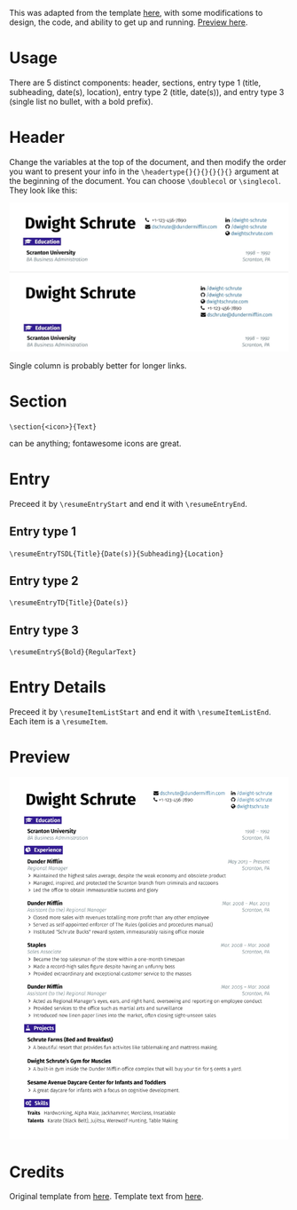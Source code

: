 This was adapted from the template [here](https://github.com/sb2nov/resume), with some modifications to design, the code, and ability to get up and running. [Preview here](#preview).

# Usage

There are 5 distinct components: header, sections, entry type 1 (title, subheading, date(s), location), entry type 2 (title, date(s)), and entry type 3 (single list no bullet, with a bold prefix). 

# Header

Change the variables at the top of the document, and then modify the order you want to present your info in the `\headertype{}{}{}{}{}{}` argument at the beginning of the document. You can choose `\doublecol` or `\singlecol`. They look like this:

![](/assets/header.jpg)

Single column is probably better for longer links.

# Section

`\section{<icon>}{Text}`

<icon> can be anything; fontawesome icons are great.


# Entry

Preceed it by `\resumeEntryStart` and end it with `\resumeEntryEnd`.

## Entry type 1

`\resumeEntryTSDL{Title}{Date(s)}{Subheading}{Location}`

## Entry type 2

`\resumeEntryTD{Title}{Date(s)}`

## Entry type 3

`\resumeEntryS{Bold}{RegularText}`

# Entry Details

Preceed it by `\resumeItemListStart` and end it with `\resumeItemListEnd`. Each item is a `\resumeItem`.

# Preview

![](/assets/preview.jpg)

# Credits

Original template from [here](https://github.com/sb2nov/resume).
Template text from [here](https://resumake.io/).